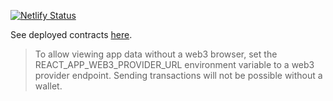 [![Netlify Status](https://api.netlify.com/api/v1/badges/e6238990-c148-433c-8007-46680779c8b3/deploy-status)](https://app.netlify.com/sites/dispute-resolver/deploys)

See deployed contracts [here](https://github.com/kleros/binary-arbitrable-proxy/blob/master/src/ethereum/network-contract-mapping.js).

> To allow viewing app data without a web3 browser, set the REACT_APP_WEB3_PROVIDER_URL environment variable to a web3 provider endpoint. Sending transactions will not be possible without a wallet.